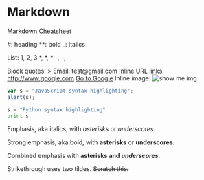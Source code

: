 Markdown
=========


[Markdown Cheatsheet](https://github.com/adam-p/markdown-here/wiki/Markdown-Cheatsheet)

#: heading
**: bold
_: italics

List:
	1, 2, 3
	*, *, *
	-, -, -

Block quotes: >
Email: test@gmail.com
Inline URL links: http://www.google.com
	[Go to Google](http://www.google.com)
Inline image:
![show me img](http://google.com/icon)
```javascript
var s = "JavaScript syntax highlighting";
alert(s);
```
 
```python
s = "Python syntax highlighting"
print s
```

Emphasis, aka italics, with *asterisks* or _underscores_.

Strong emphasis, aka bold, with **asterisks** or __underscores__.

Combined emphasis with **asterisks and _underscores_**.

Strikethrough uses two tildes. ~~Scratch this.~~

